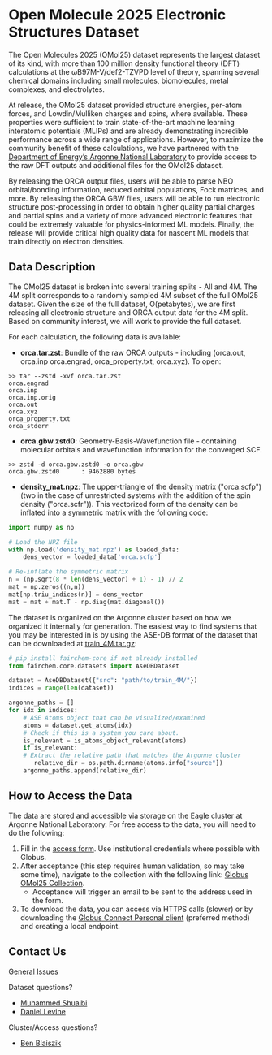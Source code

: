 # Open Molecule 2025 Electronic Structures Dataset

The Open Molecules 2025 (OMol25) dataset represents the largest dataset of its kind, with more than 100 million density functional theory (DFT) calculations at the ωB97M-V/def2-TZVPD level of theory, spanning several chemical domains including small molecules, biomolecules, metal complexes, and electrolytes.

At release, the OMol25 dataset provided structure energies, per-atom forces, and Lowdin/Mulliken charges and spins, where available. These properties were sufficient to train state-of-the-art machine learning interatomic potentials (MLIPs) and are already demonstrating incredible performance across a wide range of applications. However, to maximize the community benefit of these calculations, we have partnered with the [Department of Energy’s Argonne National Laboratory](https://www.anl.gov/) to provide access to the raw DFT outputs and additional files for the OMol25 dataset.

By releasing the ORCA output files, users will be able to parse NBO orbital/bonding information, reduced orbital populations, Fock matrices, and more. By releasing the ORCA GBW files, users will be able to run electronic structure post-processing in order to obtain higher quality partial charges and partial spins and a variety of more advanced electronic features that could be extremely valuable for physics-informed ML models. Finally, the release will provide critical high quality data for nascent ML models that train directly on electron densities. 

## Data Description

The OMol25 dataset is broken into several training splits - All and 4M. The 4M split corresponds to a randomly sampled 4M subset of the full OMol25 dataset. Given the size of the full dataset, O(petabytes), we are first releasing all electronic structure and ORCA output data for the 4M split. Based on community interest, we will work to provide the full dataset. 

For each calculation, the following data is available:

* **orca.tar.zst**: Bundle of the raw ORCA outputs - including (orca.out, orca.inp orca.engrad, orca_property.txt, orca.xyz). To open:

```
>> tar --zstd -xvf orca.tar.zst
orca.engrad
orca.inp
orca.inp.orig
orca.out
orca.xyz
orca_property.txt
orca_stderr
```

* **orca.gbw.zstd0**: Geometry-Basis-Wavefunction file - containing molecular orbitals and wavefunction information for the converged SCF.

```
>> zstd -d orca.gbw.zstd0 -o orca.gbw
orca.gbw.zstd0      : 9462880 bytes
```

* **density_mat.npz**: The upper-triangle of the density matrix ("orca.scfp") (two in the case of unrestricted systems with the addition of the spin density ("orca.scfr")). This vectorized form of the density can be inflated into a symmetric matrix with the following code:

```python
import numpy as np

# Load the NPZ file
with np.load('density_mat.npz') as loaded_data:
    dens_vector = loaded_data['orca.scfp']

# Re-inflate the symmetric matrix
n = (np.sqrt(8 * len(dens_vector) + 1) - 1) // 2
mat = np.zeros((n,n))
mat[np.triu_indices(n)] = dens_vector
mat = mat + mat.T - np.diag(mat.diagonal())
```

The dataset is organized on the Argonne cluster based on how we organized it internally for generation. The easiest way to find systems that you may be interested in is by using the ASE-DB format of the dataset that can be downloaded at [train_4M.tar.gz](https://huggingface.co/facebook/OMol25/blob/main/DATASET.md#dataset-splits):

```python
# pip install fairchem-core if not already installed
from fairchem.core.datasets import AseDBDataset

dataset = AseDBDataset({"src": "path/to/train_4M/"})
indices = range(len(dataset))

argonne_paths = []
for idx in indices:
    # ASE Atoms object that can be visualized/examined
    atoms = dataset.get_atoms(idx)
    # Check if this is a system you care about. 
    is_relevant = is_atoms_object_relevant(atoms)
    if is_relevant:
	# Extract the relative path that matches the Argonne cluster
       relative_dir = os.path.dirname(atoms.info["source"])
	argonne_paths.append(relative_dir)
```

## How to Access the Data

The data are stored and accessible via storage on the Eagle cluster at Argonne National Laboratory. For free access to the data, you will need to do the following:
1. Fill in the [access form](https://forms.gle/RyGGmbMkDSQ57wS2A). Use institutional credentials where possible with Globus.
2. After acceptance (this step requires human validation, so may take some time), navigate to the collection with the following link: [Globus OMol25 Collection](https://app.globus.org/file-manager?origin_id=0b73865a-ff20-4f57-a1d7-573d86b54624&origin_path=%2F).
    * Acceptance will trigger an email to be sent to the address used in the form.
3. To download the data, you can access via HTTPS calls (slower) or by downloading the [Globus Connect Personal client](https://www.globus.org/globus-connect-personal) (preferred method) and creating a local endpoint.


## Contact Us

[General Issues](https://github.com/facebookresearch/fairchem)

Dataset questions?
* [Muhammed Shuaibi](mshuaibi@meta.com)
* [Daniel Levine](levineds@meta.com)

Cluster/Access questions?
* [Ben Blaiszik](blaiszik@uchicago.edu)
